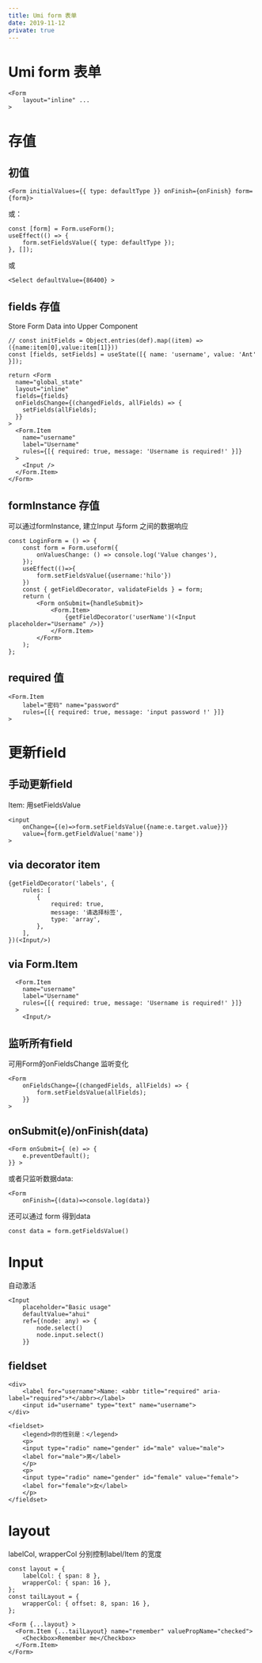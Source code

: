 ```yaml
---
title: Umi form 表单
date: 2019-11-12
private: true
---
```

# Umi form 表单

    <Form
        layout="inline" ...
    >

# 存值

## 初值
    <Form initialValues={{ type: defaultType }} onFinish={onFinish} form={form}>

或：

    const [form] = Form.useForm();
    useEffect(() => {
        form.setFieldsValue({ type: defaultType });
    }, []);

或

    <Select defaultValue={86400} >

## fields 存值
Store Form Data into Upper Component

    // const initFields = Object.entries(def).map((item) => ({name:item[0],value:item[1]}))
    const [fields, setFields] = useState([{ name: 'username', value: 'Ant' }]);

    return <Form
      name="global_state"
      layout="inline"
      fields={fields}
      onFieldsChange={(changedFields, allFields) => {
        setFields(allFields);
      }}
    >
      <Form.Item
        name="username"
        label="Username"
        rules={[{ required: true, message: 'Username is required!' }]}
      >
        <Input />
      </Form.Item>
    </Form>

## formInstance 存值
可以通过formInstance, 建立Input 与form 之间的数据响应

    const LoginForm = () => {
        const form = Form.useform({
            onValuesChange: () => console.log('Value changes'),
        });
        useEffect(()=>{
            form.setFieldsValue({username:'hilo'})
        })
        const { getFieldDecorator, validateFields } = form;
        return (
            <Form onSubmit={handleSubmit}>
                <Form.Item>
                    {getFieldDecorator('userName')(<Input placeholder="Username" />)}
                </Form.Item>
            </Form>
        );
    };

## required 值
    <Form.Item 
        label="密码" name="password" 
        rules={[{ required: true, message: 'input password !' }]}
    >

# 更新field
## 手动更新field
Item: 用setFieldsValue

    <input 
        onChange={(e)=>form.setFieldsValue({name:e.target.value}}}
        value={form.getFieldValue('name')}
    >

## via decorator item
    {getFieldDecorator('labels', {
        rules: [
            {
                required: true,
                message: '请选择标签',
                type: 'array',
            },
        ],
    })(<Input/>)

## via Form.Item

      <Form.Item
        name="username"
        label="Username"
        rules={[{ required: true, message: 'Username is required!' }]}
      >
        <Input/>

## 监听所有field
可用Form的onFieldsChange 监听变化

    <Form
        onFieldsChange={(changedFields, allFields) => {
            form.setFieldsValue(allFields);
        }}
    >

## onSubmit(e)/onFinish(data)
    <Form onSubmit={ (e) => {
        e.preventDefault();
    }} >

或者只监听数据data:

    <Form 
        onFinish={(data)=>console.log(data)}

还可以通过 form 得到data

    const data = form.getFieldsValue()

# Input
自动激活

    <Input
        placeholder="Basic usage"
        defaultValue="ahui"
        ref={(node: any) => {
            node.select()
            node.input.select()
        }}

## fieldset
    <div>
        <label for="username">Name: <abbr title="required" aria-label="required">*</abbr></label>
        <input id="username" type="text" name="username">
    </div>

    <fieldset>
        <legend>你的性别是：</legend>
        <p>
        <input type="radio" name="gender" id="male" value="male">
        <label for="male">男</label>
        </p>
        <p>
        <input type="radio" name="gender" id="female" value="female">
        <label for="female">女</label>
        </p>
    </fieldset>

# layout
labelCol, wrapperCol 分别控制label/Item 的宽度

    const layout = {
        labelCol: { span: 8 },
        wrapperCol: { span: 16 },
    };
    const tailLayout = {
        wrapperCol: { offset: 8, span: 16 },
    };

    <Form {...layout} >
      <Form.Item {...tailLayout} name="remember" valuePropName="checked">
        <Checkbox>Remember me</Checkbox>
      </Form.Item>
    </Form>